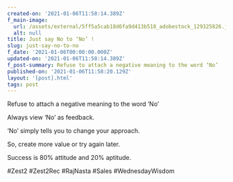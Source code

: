 ```yaml
---
created-on: '2021-01-06T11:58:14.389Z'
f_main-image:
  url: /assets/external/5ff5a5cab18d6fa9d413b518_adobestock_129325826.jpeg
  alt: null
title: Just say No to ‘No’ !
slug: just-say-no-to-no
f_date: '2021-01-06T00:00:00.000Z'
updated-on: '2021-01-06T11:58:14.389Z'
f_post-summary: Refuse to attach a negative meaning to the word ‘No’
published-on: '2021-01-06T11:58:20.129Z'
layout: '[post].html'
tags: post
---
```


Refuse to attach a negative meaning to the word ‘No’

Always view ‘No’ as feedback.

‘No’ simply tells you to change your approach.

So, create more value or try again later.

Success is 80% attitude and 20% aptitude.

#Zest2 #Zest2Rec #RajNasta #Sales #WednesdayWisdom

‍
